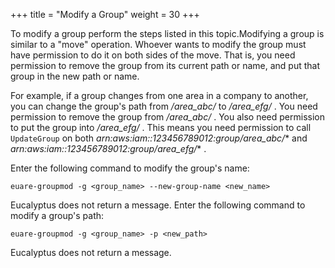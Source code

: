 +++
title = "Modify a Group"
weight = 30
+++

To modify a group perform the steps listed in this topic.Modifying a group is similar to a "move" operation. Whoever wants to modify the group must have permission to do it on both sides of the move. That is, you need permission to remove the group from its current path or name, and put that group in the new path or name. 

For example, if a group changes from one area in a company to another, you can change the group's path from */area_abc/* to */area_efg/* . You need permission to remove the group from */area_abc/* . You also need permission to put the group into */area_efg/* . This means you need permission to call `UpdateGroup` on both *arn:aws:iam::123456789012:group/area_abc/** and *arn:aws:iam::123456789012:group/area_efg/** . 

Enter the following command to modify the group's name: 

    euare-groupmod -g <group_name> --new-group-name <new_name>

Eucalyptus does not return a message. Enter the following command to modify a group's path: 

    euare-groupmod -g <group_name> -p <new_path>

Eucalyptus does not return a message. 
